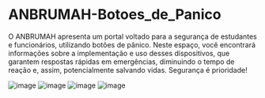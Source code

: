 # ANBRUMAH-Botoes_de_Panico
O ANBRUMAH apresenta um portal voltado para a segurança de estudantes e funcionários, utilizando botões de pânico. Neste espaço, você encontrará informações sobre a implementação e uso desses dispositivos, que garantem respostas rápidas em emergências, diminuindo o tempo de reação e, assim, potencialmente salvando vidas. Segurança é prioridade!


![image](https://github.com/user-attachments/assets/eed9e828-8ce4-4e16-89d8-f2546a1d39fe)
![image](https://github.com/user-attachments/assets/6a798b12-5feb-48c9-9509-292e2ddaad09)
![image](https://github.com/user-attachments/assets/8adbb9a7-8dbd-4de1-a336-4c19281aff75)
![image](https://github.com/user-attachments/assets/d9e51d9d-ff8c-4d12-8c67-8cbd0c679768)
